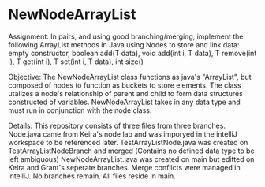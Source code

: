 # NewNodeArrayList
Assignment: 
In pairs, and using good branching/merging, implement the following ArrayList methods in Java using Nodes to store and link data: empty constructor, boolean add(T data), void add(int i, T data), T remove(int i), T get(int i), T set(int i, T data), int size()

Objective:
The NewNodeArrayList class functions as java's "ArrayList", but composed of nodes to function as buckets to store elements. The class utalizes a node's relationship of parent and child to form data structures constructed of variables. NewNodeArrayList takes in any data type and must run in conjunction with the node class.

Details:
This repository consists of three files from three branches. Node.java came from Keira's node lab and was imporyed in the intelliJ workspace to be referenced later. TestArrayListNode.java was created on TestArrayListNodeBranch and merged (Contains no defined data type to be left ambiguous)
NewNodeArrayList.java was created on main but editted on Keira and Grant's seperate branches. Merge conflicts were managed in intelliJ. No branches remain. All files reside in main.
